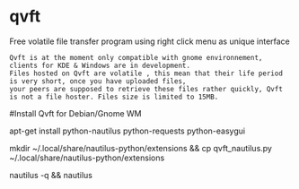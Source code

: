 # qvft
Free volatile file transfer program using right click menu as unique interface

    Qvft is at the moment only compatible with gnome environnement, clients for KDE & Windows are in development.
    Files hosted on Qvft are volatile , this mean that their life period is very short, once you have uploaded files,
    your peers are supposed to retrieve these files rather quickly, Qvft is not a file hoster. Files size is limited to 15MB.
    
    
#Install Qvft for Debian/Gnome WM

  apt-get install python-nautilus python-requests python-easygui

  mkdir ~/.local/share/nautilus-python/extensions && cp qvft_nautilus.py ~/.local/share/nautilus-python/extensions

  nautilus -q && nautilus
